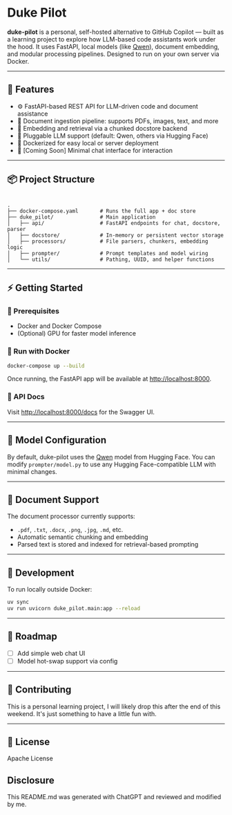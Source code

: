 # Duke Pilot


**duke-pilot** is a personal, self-hosted alternative to GitHub Copilot — built as a learning project to explore how LLM-based code assistants work under the hood. It uses FastAPI, local models (like [Qwen](https://huggingface.co/Qwen)), document embedding, and modular processing pipelines. Designed to run on your own server via Docker.

---

## 🚀 Features

- ⚙️ FastAPI-based REST API for LLM-driven code and document assistance
- 🧾 Document ingestion pipeline: supports PDFs, images, text, and more
- 🧠 Embedding and retrieval via a chunked docstore backend
- 🔌 Pluggable LLM support (default: Qwen, others via Hugging Face)
- 🐳 Dockerized for easy local or server deployment
- 💬 [Coming Soon] Minimal chat interface for interaction

---

## 📦 Project Structure

```

.
├── docker-compose.yaml       # Runs the full app + doc store
├── duke_pilot/               # Main application
│   ├── api/                  # FastAPI endpoints for chat, docstore, parser
│   ├── docstore/             # In-memory or persistent vector storage
│   ├── processors/           # File parsers, chunkers, embedding logic
│   ├── prompter/             # Prompt templates and model wiring
│   └── utils/                # Pathing, UUID, and helper functions

````

---

## ⚡ Getting Started

### 🔧 Prerequisites

- Docker and Docker Compose
- (Optional) GPU for faster model inference

### 🐳 Run with Docker

```bash
docker-compose up --build
````

Once running, the FastAPI app will be available at [http://localhost:8000](http://localhost:8000).

### 🔗 API Docs

Visit [http://localhost:8000/docs](http://localhost:8000/docs) for the Swagger UI.

---

## 🧠 Model Configuration

By default, duke-pilot uses the [Qwen](https://huggingface.co/Qwen) model from Hugging Face. You can modify `prompter/model.py` to use any Hugging Face-compatible LLM with minimal changes.

---

## 📂 Document Support

The document processor currently supports:

* `.pdf`, `.txt`, `.docx`, `.png`, `.jpg`, `.md`, etc.
* Automatic semantic chunking and embedding
* Parsed text is stored and indexed for retrieval-based prompting

---

## 🧪 Development

To run locally outside Docker:

```bash
uv sync
uv run uvicorn duke_pilot.main:app --reload
```

---

## 🎯 Roadmap

* [ ] Add simple web chat UI
* [ ] Model hot-swap support via config

---

## 🤝 Contributing

This is a personal learning project, I will likely drop this after the end of this weekend. It's just something to have a little fun with.

---

## 📄 License

Apache License

## Disclosure

This README.md was generated with ChatGPT and reviewed and modified by me.
